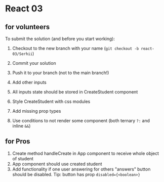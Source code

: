 # React 03

## for volunteers

To submit the solution (and before you start working):

1. Checkout to the new branch with your name (`git checkout -b react-03/Serhii`)
2. Commit your solution
3. Push it to your branch (not to the main branch!)

4. Add other inputs
5. All inputs state should be stored in CreateStudent component
6. Style CreateStudent with css modules
7. Add missing prop types
8. Use conditions to not render some component (both ternary `?:` and inline `&&`)

## for Pros

1. Create method handleCreate in App component to receive whole object of student
2. App component should use created student
3. Add functionality if one user answering for others "answers" button should be disabled. Tip: button has prop `disabled={<boolean>}`
